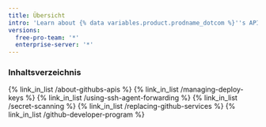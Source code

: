```yaml
---
title: Übersicht
intro: 'Learn about {% data variables.product.prodname_dotcom %}''s APIs, secure your deployments, and join {% data variables.product.prodname_dotcom %}''s Developer Program.'
versions:
  free-pro-team: '*'
  enterprise-server: '*'
---
```


### Inhaltsverzeichnis

{% link_in_list /about-githubs-apis %}
{% link_in_list /managing-deploy-keys %}
{% link_in_list /using-ssh-agent-forwarding %}
{% link_in_list /secret-scanning %}
{% link_in_list /replacing-github-services %}
{% link_in_list /github-developer-program %}

